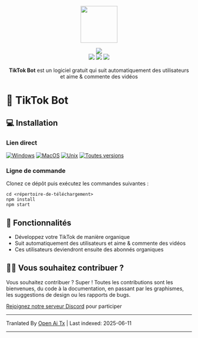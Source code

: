 <p align="center">
  <a href="https://somiibo.com/platforms/tiktok-bot">
    <img src="https://raw.githubusercontent.com/somiibo/tiktok-bot/main/assets/somiibo/images/logo/somiibo-brandmark-blue-x.svg" width="100px">
  </a>
</p>

<p align="center">
  <img src="https://raw.githubusercontent.com/somiibo/tiktok-bot/main/badges/github_package-json_v_itw-creative-works_node-powertools.svg">
  <br>
  <img src="https://raw.githubusercontent.com/somiibo/tiktok-bot/main/badges/npm_dm_node-powertools.svg">
  <img src="https://raw.githubusercontent.com/somiibo/tiktok-bot/main/badges/website_https_itwcreativeworks_com.svg">
  <img src="https://raw.githubusercontent.com/somiibo/tiktok-bot/main/badges/github_contributors_itw-creative-works_node-powertools.svg">
  <br>
  <br>
  <strong>TikTok Bot</strong> est un logiciel gratuit qui suit automatiquement des utilisateurs et aime & commente des vidéos
</p>

# 🦄 TikTok Bot
## 💻 Installation
### Lien direct
[![Windows](https://raw.githubusercontent.com/somiibo/tiktok-bot/main/badges/badge-Windows_x64-blue.svg?style=for-the-badge&logo=windows)](https://somiibo.com/download?download=windows)
[![MacOS](https://raw.githubusercontent.com/somiibo/tiktok-bot/main/badges/badge-MacOS-lightblue.svg?style=for-the-badge&logo=apple)](https://somiibo.com/download?download=macos)
[![Unix](https://raw.githubusercontent.com/somiibo/tiktok-bot/main/badges/badge-Linux_BSD-red.svg?style=for-the-badge&logo=linux)](https://somiibo.com/download?download=linux)
[![Toutes versions](https://raw.githubusercontent.com/somiibo/tiktok-bot/main/badges/badge-All_Versions-lightgrey.svg?style=for-the-badge)](https://somiibo.com/download?download=null)

### Ligne de commande
Clonez ce dépôt puis exécutez les commandes suivantes :
```shell
cd <répertoire-de-téléchargement>
npm install
npm start
```

## 🎉 Fonctionnalités
- Développez votre TikTok de manière organique
- Suit automatiquement des utilisateurs et aime & commente des vidéos
- Ces utilisateurs deviendront ensuite des abonnés organiques

## 🙋‍♂️ Vous souhaitez contribuer ?
Vous souhaitez contribuer ? Super ! Toutes les contributions sont les bienvenues, du code à la documentation, en passant par les graphismes, les suggestions de design ou les rapports de bugs.

[Rejoignez notre serveur Discord](https://somiibo.com/discord) pour participer

---

Tranlated By [Open Ai Tx](https://github.com/OpenAiTx/OpenAiTx) | Last indexed: 2025-06-11

---